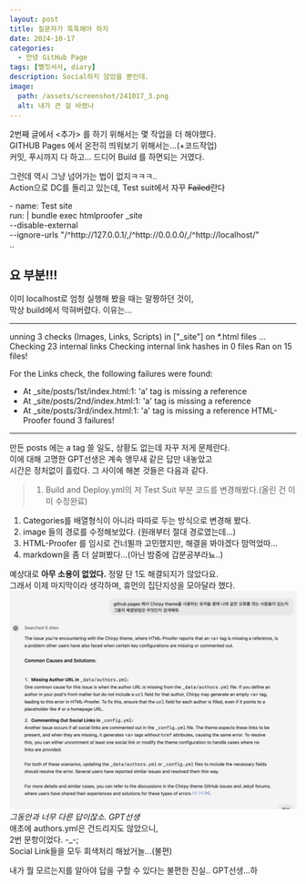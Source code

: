 ```yaml
---
layout: post
title: 질문자가 똑똑해야 하지
date: 2024-10-17
categories:
  - 안녕 GitHub Page
tags: [뻘짓서사, diary]
description: Social하지 않았을 뿐인데.
image:
  path: /assets/screenshot/241017_3.png
  alt: 내가 큰 걸 바랬나
---
```


2번째 글에서 <추가> 를 하기 위해서는 몇 작업을 더 해야했다.  
GITHUB Pages 에서 온전히 띄워보기 위해서는...(+코드작업)  
커밋, 푸시까지 다 하고... 드디어 Build 를 하면되는 거였다.  

그런데 역시 그냥 넘어가는 법이 없지ㅋㅋㅋ..  
Action으로 DC를 돌리고 있는데, Test suit에서 자꾸 ~~Failed~~란다  

\- name: Test site  
           run: |
          bundle exec htmlproofer _site \
            \-\-disable-external \
            \-\-ignore-urls "/^http:\/\/127.0.0.1/,/^http:\/\/0.0.0.0/,/^http:\/\/localhost/"  
..

요 부분!!!
---
이미 localhost로 엄청 실행해 봤을 때는 말짱하던 것이,  
막상 build에서 막혀버렸다. 이유는...

***
unning 3 checks (Images, Links, Scripts) in ["_site"] on *.html files ...
Checking 23 internal links
Checking internal link hashes in 0 files
Ran on 15 files!

For the Links check, the following failures were found:
* At _site/posts/1st/index.html:1:
  'a' tag is missing a reference
* At _site/posts/2nd/index.html:1:
  'a' tag is missing a reference
* At _site/posts/3rd/index.html:1:
  'a' tag is missing a reference
HTML-Proofer found 3 failures!  

***
만든 posts 에는 a tag 쓸 일도, 상황도 없는데 자꾸 저게 문제란다.  
이에 대해 고명한 GPT선생은 계속 앵무새 같은 답만 내놓았고  
시간은 정처없이 흘렀다. 그 사이에 해본 것들은 다음과 같다.  
>1. Build and Deploy.yml의 저 Test Suit 부분 코드를 변경해봤다.(올린 건 이미 수정완료)  
1. Categories를 배열형식이 아니라 따따로 두는 방식으로 변경해 봤다.  
2. image 들의 경로를 수정해보았다. (원래부터 절대 경로였는데...)  
3. HTML-Proofer 를 임시로 건너뛸까 고민했지만, 해결을 봐야겠다 맘먹었따...  
4. markdown을 좀 더 살펴봤다...(아닌 밤중에 갑분공부라뇨..)  
 
   
  예상대로 **아무 소용이 없었다.** 정말 단 1도 해결되지가 않았다요.  
그래서 이제 마지막이라 생각하며, 휴먼의 집단지성을 모아달라 했다. 
![...](/assets/screenshot/241017_5.png)_그동안과 너무 다른 답이잖소. GPT선생_  
애초에 authors.yml은 건드리지도 않았으니,  
2번 문항이었다. -_-;  
Social Link들을 모두 회색처리 해놨거늘...(불편)  

내가 뭘 모르는지를 알아야 답을 구할 수 있다는 불편한 진실..
GPT선생...하
